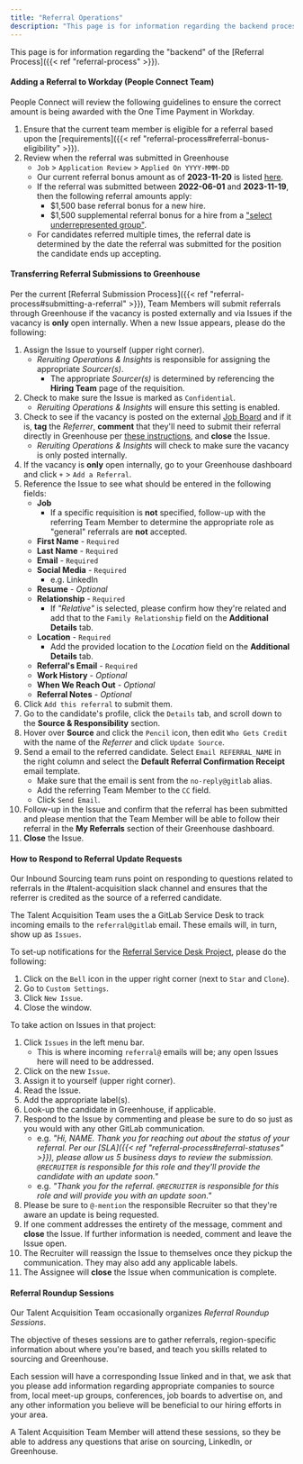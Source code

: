 ```yaml
---
title: "Referral Operations"
description: "This page is for information regarding the backend process of the Referral Process."
---
```


This page is for information regarding the "backend" of the [Referral Process]({{< ref "referral-process" >}}).

#### Adding a Referral to Workday (People Connect Team)

People Connect will review the following guidelines to ensure the correct amount is being awarded with the One Time Payment in Workday.

1. Ensure that the current team member is eligible for a referral based upon the [requirements]({{< ref "referral-process#referral-bonus-eligibility" >}}).
1. Review when the referral was submitted in Greenhouse
    - `Job` > `Application Review` > `Applied On YYYY-MMM-DD`
    - Our current referral bonus amount as of **2023-11-20** is listed [here](/handbook/total-rewards/incentives/#referral-bonuses).
    - If the referral was submitted between **2022-06-01** and **2023-11-19**, then the following referral amounts apply:
        - $1,500 base referral bonus for a new hire.
        - $1,500 supplemental referral bonus for a hire from a ["select underrepresented group"](https://about.gitlab.com/culture/inclusion/#examples-of-select-underrepresented-groups).
    - For candidates referred multiple times, the referral date is determined by the date the referral was submitted for the position the candidate ends up accepting.

#### Transferring Referral Submissions to Greenhouse

Per the current [Referral Submission Process]({{< ref "referral-process#submitting-a-referral" >}}), Team Members will submit referrals through Greenhouse if the vacancy is posted externally and via Issues if the vacancy is **only** open internally. When a new Issue appears, please do the following:

1. Assign the Issue to yourself (upper right corner).
    - *Reruiting Operations & Insights* is responsible for assigning the appropriate *Sourcer(s)*.
        - The appropriate *Sourcer(s)* is determined by referencing the **Hiring Team** page of the requisition.
1. Check to make sure the Issue is marked as `Confidential`.
    - *Reruiting Operations & Insights* will ensure this setting is enabled.
1. Check to see if the vacancy is posted on the external [Job Board](https://boards.greenhouse.io/gitlab/) and if it is, **tag** the *Referrer*, **comment** that they'll need to submit their referral directly in Greenhouse per [these instructions](/handbook/hiring/referral-process/#submitting-a-referral-in-greenhouse), and **close** the Issue.
    - *Reruiting Operations & Insights* will check to make sure the vacancy is only posted internally.
1. If the vacancy is **only** open internally, go to your Greenhouse dashboard and click `+` > `Add a Referral`.
1. Reference the Issue to see what should be entered in the following fields:
    - **Job**
        - If a specific requisition is **not** specified, follow-up with the referring Team Member to determine the appropriate role as "general" referrals are **not** accepted.
    - **First Name** - `Required`
    - **Last Name** - `Required`
    - **Email** - `Required`
    - **Social Media** - `Required`
        - e.g. LinkedIn
    - **Resume** - *Optional*
    - **Relationship** - `Required`
        - If *"Relative"* is selected, please confirm how they're related and add that to the `Family Relationship` field on the **Additional Details** tab.
    - **Location** - `Required`
        - Add the provided location to the *Location* field on the **Additional Details** tab.
    - **Referral's Email** - `Required`
    - **Work History** - *Optional*
    - **When We Reach Out** - *Optional*
    - **Referral Notes** - *Optional*
1. Click `Add this referral` to submit them.
1. Go to the candidate's profile, click the `Details` tab, and scroll down to the **Source & Responsibility** section.
1. Hover over **Source** and click the `Pencil` icon, then edit `Who Gets Credit` with the name of the *Referrer* and click `Update Source`.
1. Send a email to the referred candidate. Select `Email REFERRAL_NAME` in the right column and select the **Default Referral Confirmation Receipt** email template.
    - Make sure that the email is sent from the `no-reply@gitlab` alias.
    - Add the referring Team Member to the `CC` field.
    - Click `Send Email`.
1. Follow-up in the Issue and confirm that the referral has been submitted and please mention that the Team Member will be able to follow their referral in the **My Referrals** section of their Greenhouse dashboard.
1. **Close** the Issue.

#### How to Respond to Referral Update Requests

Our Inbound Sourcing team runs point on responding to questions related to referrals in the #talent-acquisition slack channel and ensures that the referrer is credited as the source of a referred candidate.

The Talent Acquisition Team uses the a GitLab Service Desk to track incoming emails to the `referral@gitlab` email. These emails will, in turn, show up as `Issues`.

To set-up notifications for the [Referral Service Desk Project](https://gitlab.com/gl-talent-acquisition/operations/), please do the following:

1. Click on the `Bell` icon in the upper right corner (next to `Star` and `Clone`).
1. Go to `Custom Settings`.
1. Click `New Issue`.
1. Close the window.

To take action on Issues in that project:

1. Click `Issues` in the left menu bar.
    - This is where incoming `referral@` emails will be; any open Issues here will need to be addressed.
1. Click on the new `Issue`.
1. Assign it to yourself (upper right corner).
1. Read the Issue.
1. Add the appropriate label(s).
1. Look-up the candidate in Greenhouse, if applicable.
1. Respond to the Issue by commenting and please be sure to do so just as you would with any other GitLab communication.
    - e.g. *"Hi, NAME. Thank you for reaching out about the status of your referral. Per our [SLA]({{< ref "referral-process#referral-statuses" >}}), please allow us 5 business days to review the submission. `@RECRUITER` is responsible for this role and they'll provide the candidate with an update soon."*
    - e.g. *"Thank you for the referral. `@RECRUITER` is responsible for this role and will provide you with an update soon."*
1. Please be sure to `@-mention` the responsible Recruiter so that they're aware an update is being requested.
1. If one comment addresses the entirety of the message, comment and **close** the Issue. If further information is needed, comment and leave the Issue open.
1. The Recruiter will reassign the Issue to themselves once they pickup the communication. They may also add any applicable labels.
1. The Assignee will **close** the Issue when communication is complete.

#### Referral Roundup Sessions

Our Talent Acquisition Team occasionally organizes *Referral Roundup Sessions*.

The objective of theses sessions are to gather referrals, region-specific information about where you're based, and teach you skills related to sourcing and Greenhouse.

Each session will have a corresponding Issue linked and in that, we ask that you please add information regarding appropriate companies to source from, local meet-up groups, conferences, job boards to advertise on, and any other information you believe will be beneficial to our hiring efforts in your area.

A Talent Acquisition Team Member will attend these sessions, so they be able to address any questions that arise on sourcing, LinkedIn, or Greenhouse.
